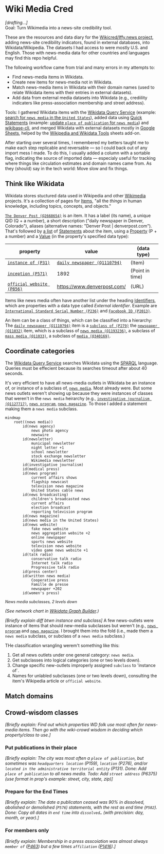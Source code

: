 # Wiki Media Cred
*[drafting…]*  
Goal: Turn Wikimedia into a news-site credibility tool.

These are the resources and data diary for the <a href="https://misinfocon.com/turning-wikimedia-into-a-news-site-credibility-tool-422dbf28fdec">Wikicred/Iffy.news project</a>, adding news-site credibility indicators, found in external databases, into Wikidata/Wikipedia. The datasets I had access to were mostly U.S. and English. Those with news-media data for other countries and languages may find this repo helpful.

The following workflow came from trial and many errors in my attempts to:
* Find news-media items in Wikidata.
* Create new items for news-media not in Wikidata.
* Match news-media items in Wikidata with their domain names (used to relate Wikidata items with their entries in external datasets).  
* Add data from external media datasets into Wikidata (e.g., crediility indicaters like press-association membership and street address).

Tools: I gathered Wikidata items with the [Wikidata Query Service](https://query.wikidata.org/) (example: [search for `news media` in the `United States`](https://w.wiki/6k32)), added data using [Quick Statements](https://quickstatements.toolforge.org/#/) (example: [update `place of publication` for `news media`](https://quickstatements.toolforge.org/#/batch/128928)) and [wikibase-cli](https://github.com/maxlath/wikibase-cli), and merged Wikidata with external datasets mostly in [Google Sheets](https://docs.google.com/spreadsheets/d/1iriRBIkiE2dyhoT1ZWCVGcHhAWvdXZTA_1hBIF-_B5A/edit#gid=266534370), helped by the [Wikipedia and Wikidata Tools](https://workspace.google.com/marketplace/app/wikipedia_and_wikidata_tools/595109124715) sheets add-on.

After starting over several times, I remembered my betters taught me to make each step replicable and reversable — so I could back out of any import mess I made. To do this, I usually added a column with a sortable flag, indicating the source of imported data — especialy useful for tracking where things like circulation estimates and domain names came from. As they (should) say in the tech world: Move slow and fix things.

## Think like Wikidata
Wikidata stores stuctured data used in Wikipedia and other [Wikimedia](https://www.wikimedia.org/) projects. It's a collection of pages for [Items](https://www.wikidata.org/wiki/Help:Items), "all the *things* in human knowledge, including topics, concepts, and objects."

[`The Denver Post (Q2668654)`](https://www.wikidata.org/wiki/Q2668654) is an item. It has a label (its name), a unique QID (Q + a number), a short description ("daily newspaper in Denver, Colorado"), aliases (alternative names: "Denver Post | denverpost.com"). That's followed by [a list](https://www.wikidata.org/wiki/Q2668654#claims) of [Statements](https://www.wikidata.org/wiki/Help:Statements) about the item, using a [Property](https://www.wikidata.org/wiki/Help:Properties) (P + a number) and a [Value](https://www.wikidata.org/wiki/Help:Statements#Values) (in the property's specified data type):

| property | value | (data type) |
| ------------- | ------------- |  ------------- |
| [`instance of (P31)`](https://www.wikidata.org/wiki/Property:P31)  | [`daily newspaper (Q1110794)`](https://www.wikidata.org/wiki/Q1110794) | (Item) |
| [`inception (P571)`](https://www.wikidata.org/wiki/Property:P571)  | 1892 |  (Point in time) |
| [`official website (P856)`](https://www.wikidata.org/wiki/Property:P856) | https://www.denverpost.com/ | (URL) |

Items like news media often have another list under the heading [Identifiers](https://www.wikidata.org/wiki/Q2668654#identifiers), which are properties with a data type called *External identifier*. Example are [`International Standard Serial Number (P236)`](https://www.wikidata.org/wiki/Property:P236) and [`Facebook ID (P2013)`](https://www.wikidata.org/wiki/Property:P2013).

An item can be a class of things, which can be classified into a hierarchy: The [`daily newspaper (Q1110794)`](https://www.wikidata.org/wiki/Q1110794) item is a [`subclass of (P279)`](https://www.wikidata.org/wiki/Property:P279) the [`newspaper (Q11032)`](https://www.wikidata.org/wiki/Q11032) item, which is a subclass of [`news media (Q1193236)`](https://www.wikidata.org/wiki/Q1193236), a subclass of [`mass media (Q11033)`](https://www.wikidata.org/wiki/Q11033), a subclass of [`media (Q340169)`](https://www.wikidata.org/wiki/Q340169).

## Coordinate categories
The [Wikidata Query Service](https://query.wikidata.org/) searches Wikidata using the [SPARQL](https://www.wikidata.org/wiki/Wikidata:SPARQL_query_service/Wikidata_Query_Help) language. Queries must be effecient because its searches timeout after about 40 seconds.

It's very efficient to have all news-media outlets in Wikidata be an instance of, or instance of a subclass of, [`news media`](https://www.wikidata.org/wiki/Q1193236). Most already were. But some news outlets weren't showing up because they were instances of classes that weren't in the `news media` heirarchy (e.g., [`investigative journalism (Q1127717)`](https://www.wikidata.org/wiki/Q1127717), [`news program`](https://www.wikidata.org/wiki/Q1358344), [`news magazine`](https://www.wikidata.org/wiki/Q1684600). To those I added a statement making them a `news media` subclass.
```mermaid
mindmap
	root((news media))
		id(news agency)
			news photo agency
			newswire
		id(newsletter)
			municipal newsletter
			night letter +1
			school newsletter
			stock exchange newsletter
			Wikimedia newsletter
		id(investigative journalism)	
		id(medical press)	
		id(news program)	
			current affairs shows
			flagship newscast
			television news magazine
			United States cable news
		id(news broadcasting)	
			children's broadcasted news
			current affairs
			election broadcast
			reporting television program
		id(news magazine)
		id(news media in the United States)
		id(news website)
			fake news website
			news aggregation website +2
			online newspaper
			sports news website
			television news website
			video game news website +1
		id(talk radio)
			conservative talk radio
			Internet talk radio
			Progressive talk radio
		id(press center)	
		id(written news media)
			Cooperative press
			Famille de presse
			newspaper +202
		id(women's press)
 ```
<em style="font-size: 0.8rem;">News media subclasses, 2 levels down</em>

*(See network chart in [Wikidata Graph Builder](https://angryloki.github.io/wikidata-graph-builder/?item=Q1193236&property=P279&mode=reverse&sc_color=%231c5ec3c4&sc_width=5).)*

*[Briefly explain diff btwn instance and subclass]* A few news-outlets were instance of items that should new-media subclasses but weren't (e.g., [`news program`](https://www.wikidata.org/wiki/Q1358344) and  [`news magazine`](https://www.wikidata.org/wiki/Q1684600). I brought them into the fold (i.e., made them a `news media` subclass, or subclass of a `news media` subclass.)

THe classification wrangling werem't something like this:
1. Get all news outlets under one general category: `news media`.
2. Get subclasses into logical categories (one or two levels down).
3. Change specific new-outlets improperly assigned `subclass` to 'instance of`.
4. Names for unlabled subclasses (one or two levels down), consulting the item's Wikipedia article or `official website`.

## Match domains

## Crowd-wisdom classes
*[Briefly explain: Find out which properties WD folk use most often for news-media items. Then go with the wiki-crowd wisdom in deciding which property/class to use.]*

### Put publications in their place
*[Briefly explain: The city was most often a `place of publication`, but sometimes was `headquarters location` (P159), `location` (P276), and/or `located in the administrative territorial entity` (P131). Done: Add `place of publication` to all news media. Todo: Add `street address` (P6375) (use format in prop's example: street, city, state, zip)]*

### Prepare for the End Times
*[Briefly explain: The date a publicaton ceased was 90% in dissolved, abolished or demolished (`P576`) statements, with the rest as end time (`P582`). Done: Copy all dates in `end time` into `dissolved…` (with precision: day, month, or year).]*

### For members only
*[Briefly explain: Membership in a press asscoiation was almost always `member of` ([P463](https://www.wikidata.org/wiki/Property:P463)) but a few times `affiliation` ([P1416](https://www.wikidata.org/wiki/Property:P1416)).]*





<!--
LABEL ([`Q`]((https://www.wikidata.org/wiki/Q))
*class* ([`Q`]((https://www.wikidata.org/wiki/Q))  
*property* ([`P`](https://www.wikidata.org/wiki/Property:P))

member of:
Institute for Nonprofit News (Q6060703)
Local Independent Online News (LION) Publishers (Q104172660)
example:
The Beacon
https://www.wikidata.org/wiki/Q104880644


https://statesnewsroom.com/newsrooms/

Inter American Press Association ([`Q1626261`](https://www.wikidata.org/wiki/Property:P463)) ([SPARQL](https://query.wikidata.org/#SELECT%20DISTINCT%20%3Fitem%20%3FitemLabel%20%3Fmember%20%3FmemberLabel%20%3Faffil%20%3FaffilLabel%0AWHERE%20%7B%0A%20%20%7B%3Fitem%20wdt%3AP1416%7Cwdt%3AP463%20wd%3AQ1626261%20.%7D%0A%20%20OPTIONAL%20%7B%3Fitem%20wdt%3AP463%20%3Fmember%20.%7D%0A%20%20OPTIONAL%20%7B%3Fitem%20wdt%3AP1416%20%3Faffil%20.%7D%0A%20%20SERVICE%20wikibase%3Alabel%20%7B%20bd%3AserviceParam%20wikibase%3Alanguage%20%22%5BAUTO_LANGUAGE%5D%2Cen%22.%20%7D%0A%7D%0AORDER%20BY%20ASC%28%3FitemLabel%29%20LIMIT%2040000))

*place of publication* ([`P291`](https://www.wikidata.org/wiki/Property:P291))

In SPARQL: [`{?item wdt:P31/wdt:P279* wd:Q1193236 .}`](https://query.wikidata.org/#SELECT%20DISTINCT%20%3Fitem%20%3FitemLabel%20%3FitemDescription%20%3FitemAltLabel%0AWHERE%20%7B%0A%20%20%7B%3Fitem%20wdt%3AP31%2Fwdt%3AP279%2a%20wd%3AQ1193236%20.%7D%0A%20%20SERVICE%20wikibase%3Alabel%20%7B%20bd%3AserviceParam%20wikibase%3Alanguage%20%22%5BAUTO_LANGUAGE%5D%2Cen%22.%20%7D%0A%20%20%3Fitem%20rdfs%3Alabel%20%3FitemLabel%20.%0A%7D%0AORDER%20BY%20ASC%28%3FitemLabel%29%20LIMIT%20250000))
-->
